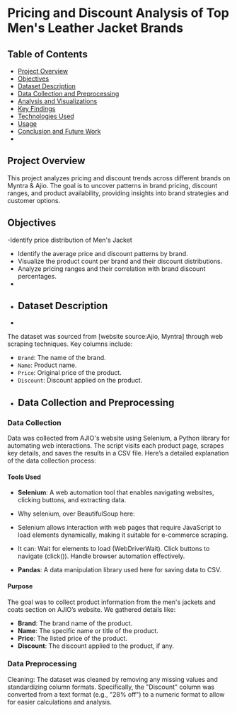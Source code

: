 # Pricing and Discount Analysis of Top Men's Leather Jacket Brands
## Table of Contents
- [Project Overview](#project-overview)
- [Objectives](#objectives)
- [Dataset Description](#dataset-description)
- [Data Collection and Preprocessing](#data-collection-and-preprocessing)
- [Analysis and Visualizations](#analysis-and-visualizations)
- [Key Findings](#key-findings)
- [Technologies Used](#technologies-used)
- [Usage](#usage)
- [Conclusion and Future Work](#conclusion-and-future-work)
- 
## Project Overview

This project analyzes pricing and discount trends across different brands on  Myntra & Ajio. The goal is to uncover patterns in brand pricing, discount ranges, and product availability, providing insights into brand strategies and customer options.

## Objectives

-Identify price distribution of Men's Jacket
- Identify the average price and discount patterns by brand.
- Visualize the product count per brand and their discount distributions.
- Analyze pricing ranges and their correlation with brand discount percentages.
- 
- ## Dataset Description
- 
The dataset was sourced from [website source:Ajio, Myntra] through web scraping techniques. Key columns include:
- `Brand`: The name of the brand.
- `Name`: Product name.
- `Price`: Original price of the product.
- `Discount`: Discount applied on the product.
- ## Data Collection and Preprocessing

### Data Collection

Data was collected from AJIO's website using Selenium, a Python library for automating web interactions. The script visits each product page, scrapes key details, and saves the results in a CSV file. Here’s a detailed explanation of the data collection process:

#### Tools Used
- **Selenium**: A web automation tool that enables navigating websites, clicking buttons, and extracting data.
- Why selenium, over BeautifulSoup here:
- Selenium allows interaction with web pages that require JavaScript to load elements dynamically, making it suitable for e-commerce scraping.
- It can:
    Wait for elements to load (WebDriverWait).
    Click buttons to navigate (click()).
    Handle browser automation effectively.

- **Pandas**: A data manipulation library used here for saving data to CSV.

#### Purpose
The goal was to collect product information from the men's jackets and coats section on AJIO’s website. We gathered details like:
- **Brand**: The brand name of the product.
- **Name**: The specific name or title of the product.
- **Price**: The listed price of the product.
- **Discount**: The discount applied to the product, if any.

 ### Data Preprocessing
Cleaning: The dataset was cleaned by removing any missing values and standardizing column formats. Specifically, the "Discount" column was converted from a text format (e.g., "28% off") to a numeric format to allow for easier calculations and analysis.
